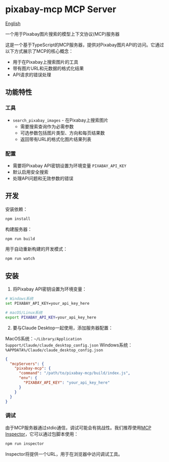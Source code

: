 # pixabay-mcp MCP Server

[English](README.md)

一个用于Pixabay图片搜索的模型上下文协议(MCP)服务器

这是一个基于TypeScript的MCP服务器，提供对Pixabay图片API的访问。它通过以下方式展示了MCP的核心概念：

- 用于在Pixabay上搜索图片的工具
- 带有图片URL和元数据的格式化结果
- API请求的错误处理

## 功能特性

### 工具
- `search_pixabay_images` - 在Pixabay上搜索图片
  - 需要搜索查询作为必需参数
  - 可选参数包括图片类型、方向和每页结果数
  - 返回带有URL的格式化图片结果列表

### 配置
- 需要将Pixabay API密钥设置为环境变量 `PIXABAY_API_KEY`
- 默认启用安全搜索
- 处理API问题和无效参数的错误

## 开发

安装依赖：
```bash
npm install
```

构建服务器：
```bash
npm run build
```

用于自动重新构建的开发模式：
```bash
npm run watch
```

## 安装

1. 将Pixabay API密钥设置为环境变量：

```bash
# Windows系统
set PIXABAY_API_KEY=your_api_key_here

# macOS/Linux系统
export PIXABAY_API_KEY=your_api_key_here
```

2. 要与Claude Desktop一起使用，添加服务器配置：

MacOS系统：`~/Library/Application Support/Claude/claude_desktop_config.json`
Windows系统：`%APPDATA%/Claude/claude_desktop_config.json`

```json
{
  "mcpServers": {
    "pixabay-mcp": {
      "command": "/path/to/pixabay-mcp/build/index.js",
      "env": {
        "PIXABAY_API_KEY": "your_api_key_here"
      }
    }
  }
}
```

### 调试

由于MCP服务器通过stdio通信，调试可能会有挑战性。我们推荐使用[MCP Inspector](https://github.com/modelcontextprotocol/inspector)，它可以通过包脚本使用：

```bash
npm run inspector
```

Inspector将提供一个URL，用于在浏览器中访问调试工具。